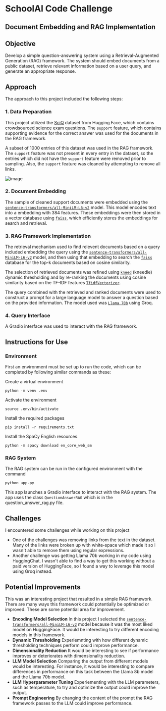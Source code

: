 # SchoolAI Code Challenge

## Document Embedding and RAG Implementation

## Objective

Develop a simple question-answering system using a Retrieval-Augmented Generation (RAG) framework. The system should embed documents from a public dataset, retrieve relevant information based on a user query, and generate an appropriate response.

## Approach

The approach to this project included the following steps:

### 1. Data Preparation

This project utilized the [SciQ](https://huggingface.co/datasets/sciq) dataset from Hugging Face, which contains crowdsourced science exam questions. The `support` feature, which contains supporting evidence for the correct answer was used for the documents in the RAG framework.

A subset of 1000 entries of this dataset was used in the RAG framework. The `support` feature was not present in every entry in the dataset, so the entries which did not have the `support` feature were removed prior to sampling. Also, the `support` feature was cleaned by attempting to remove all links. 

![image]("data/word-count-distribution.png")

### 2. Document Embedding

The sample of cleaned support documents were embedded using the [`sentence-transformers/all-MiniLM-L6-v2`](https://huggingface.co/sentence-transformers/all-MiniLM-L6-v2) model. This model encodes text into a embedding with 384 features. These embeddings were then stored in a vector database using [`faiss`](https://faiss.ai/index.html#faiss), which efficiently stores the embeddings for search and retrieval. 

### 3. RAG Framework Implementation

The retrieval mechanism used to find relevent documents based on a query included embedding the query using the [`sentence-transformers/all-MiniLM-L6-v2`](https://huggingface.co/sentence-transformers/all-MiniLM-L6-v2) model, and then using that embedding to search the [`faiss`](https://faiss.ai/index.html#faiss) database for the top-k documents based on cosine similarity.

The selection of retrieved documents was refined using [`kneed`](https://kneed.readthedocs.io/en/stable/api.html#kneelocator) (kneedle) dynamic thresholding and by re-ranking the documents using cosine similarity based on the TF-IDF features [`TfidfVectorizer`](https://scikit-learn.org/stable/modules/generated/sklearn.feature_extraction.text.TfidfVectorizer.html#tfidfvectorizer).

The query combined with the retrieved and ranked documents were used to construct a prompt for a large language model to answer a question based on the provided information. The model used was [`Llama 70b`](https://huggingface.co/meta-llama/Meta-Llama-3-70B) using Groq.

### 4. Query Interface

A Gradio interface was used to interact with the RAG framework.

## Instructions for Use

### Environment
First an environment must be set up to run the code, which can be completed by following similar commands as these:

Create a virtual environment
```
python -m venv .env
```

Activate the environment
```
source .env/bin/activate
```

Install the required packages
```
pip install -r requirements.txt
```

Install the SpaCy English resources
```
python -m spacy download en_core_web_sm
```

### RAG System
The RAG system can be run in the configured environment with the command
```
python app.py
```

This app launches a Gradio interface to interact with the RAG system. The app uses the class `QuestionAnswerRAG` which is in the question_answer_rag.py file. 


## Challenges

I encountered some challenges while working on this project

- One of the challenges was removing links from the text in the dataset. Many of the links were broken up with white-space which made it so I wasn't able to remove them using regular expressions.
- Another challenge was getting Llama 70b working in my code using HuggingChat. I wasn't able to find a way to get this working without a paid version of HuggingFace, so I found a way to leverage this model using Groq instead.


## Potential Improvements

This was an interesting project that resulted in a simple RAG framework. There are many ways this framework could potentially be optimized or improved. These are some potential area for improvement. 

- **Encoding Model Selection** In this project I selected the [`sentence-transformers/all-MiniLM-L6-v2`](https://huggingface.co/sentence-transformers/all-MiniLM-L6-v2) model because it was the most liked model on HuggingFace. It would be interesting to try different encoding models in this framework.
- **Dynamic Thresholding** Experiemnting with how different dynamic thresholding techniques perform could improve performance. 
- **Dimensionality Reduction** It would be interesting to see if performance improves or deteriorates with dimensionality reduction. 
- **LLM Model Selection** Comparing the output from different models would be interesting. For instance, it would be interesting to compare differences in performance on this task between the Llama 8b model and the Llama 70b model.  
- **LLM Hyperparameter Tuning** Experiementing with the LLM parameters, such as temperature, to try and optimize the output could improve the output.
- **Prompt Engineering** By changing the content of the prompt the RAG framework passes to the LLM could improve performance.
 







